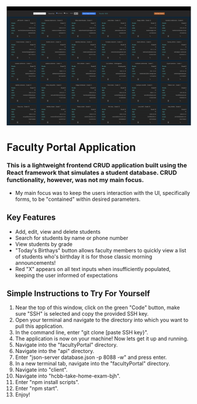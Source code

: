 ![Screenshot](homepageScreenshot.png)
# Faculty Portal Application

### This is a lightweight frontend CRUD application built using the React framework that simulates a student database. CRUD functionality, however, was not my main focus. 
* My main focus was to keep the users interaction with the UI, specifically forms, to be "contained" within desired parameters.
## Key Features 
* Add, edit, view and delete students
* Search for students by name or phone number
* View students by grade 
* "Today's Birthays" button allows faculty members to quickly view a list of students who's birthday it is for those classic morning announcements! 
* Red "X" appears on all text inputs when insufficiently populated, keeping the user informed of expectations
## Simple Instructions to Try For Yourself
1. Near the top of this window, click on the green "Code" button, make sure "SSH" is selected and copy the provided SSH key.
2. Open your terminal and navigate to the directory into which you want to pull this application.
3. In the command line, enter "git clone [paste SSH key}".
4. The application is now on your machine! Now lets get it up and running.
5. Navigate into the "facultyPortal" directory.
6. Navigate into the "api" directory.
7. Enter "json-server database.json -p 8088 -w" and press enter.
8. In a new terminal tab, navigate into the "facultyPortal" directory.
9. Navigate into "client".
10. Navigate into "hcbb-take-home-exam-bjh".
11. Enter "npm install scripts".
12. Enter "npm start".
13. Enjoy! 
